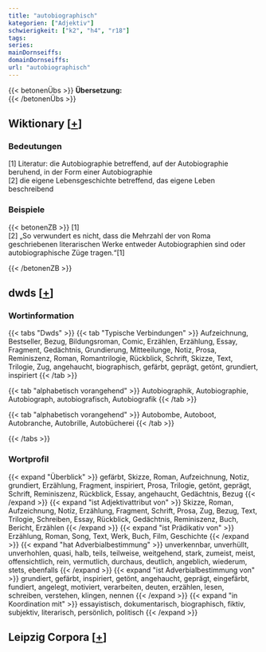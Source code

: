 ```yaml
---
title: "autobiographisch"
kategorien: ["Adjektiv"]
schwierigkeit: ["k2", "h4", "r18"]
tags:
series:
mainDornseiffs:
domainDornseiffs:
url: "autobiographisch"
---
```


{{< betonenÜbs >}}
**Übersetzung:**  
{{< /betonenÜbs >}}

## Wiktionary [[+](https://de.wiktionary.org/wiki/autobiographisch)]

### Bedeutungen
[1] Literatur: die Autobiographie betreffend, auf der Autobiographie beruhend, in der Form einer Autobiographie  
[2] die eigene Lebensgeschichte betreffend, das eigene Leben beschreibend  

### Beispiele
{{< betonenZB >}}
[1]  
[2] „So verwundert es nicht, dass die Mehrzahl der von Roma geschriebenen literarischen Werke entweder Autobiographien sind oder autobiographische Züge tragen.“[1]  

{{< /betonenZB >}}


## dwds [[+](https://www.dwds.de/wb/autobiographisch)]

### Wortinformation
{{< tabs "Dwds" >}}
{{< tab "Typische Verbindungen" >}}
Aufzeichnung, Bestseller, Bezug, Bildungsroman, Comic, Erzählen, Erzählung, Essay, Fragment, Gedächtnis, Grundierung, Mitteeilunge, Notiz, Prosa, Reminiszenz, Roman, Romantrilogie, Rückblick, Schrift, Skizze, Text, Trilogie, Zug, angehaucht, biographisch, gefärbt, geprägt, getönt, grundiert, inspiriert
{{< /tab >}}

{{< tab "alphabetisch vorangehend" >}}
Autobiographik, Autobiographie, Autobiograph, autobiografisch, Autobiografik
{{< /tab >}}

{{< tab "alphabetisch vorangehend" >}}
Autobombe, Autoboot, Autobranche, Autobrille, Autobücherei
{{< /tab >}}

{{< /tabs >}}

### Wortprofil
{{< expand "Überblick" >}} gefärbt, Skizze, Roman, Aufzeichnung, Notiz, grundiert, Erzählung, Fragment, inspiriert, Prosa, Trilogie, getönt, geprägt, Schrift, Reminiszenz, Rückblick, Essay, angehaucht, Gedächtnis, Bezug {{< /expand >}}
{{< expand "ist Adjektivattribut von" >}} Skizze, Roman, Aufzeichnung, Notiz, Erzählung, Fragment, Schrift, Prosa, Zug, Bezug, Text, Trilogie, Schreiben, Essay, Rückblick, Gedächtnis, Reminiszenz, Buch, Bericht, Erzählen {{< /expand >}}
{{< expand "ist Prädikativ von" >}} Erzählung, Roman, Song, Text, Werk, Buch, Film, Geschichte {{< /expand >}}
{{< expand "hat Adverbialbestimmung" >}} unverkennbar, unverhüllt, unverhohlen, quasi, halb, teils, teilweise, weitgehend, stark, zumeist, meist, offensichtlich, rein, vermutlich, durchaus, deutlich, angeblich, wiederum, stets, ebenfalls {{< /expand >}}
{{< expand "ist Adverbialbestimmung von" >}} grundiert, gefärbt, inspiriert, getönt, angehaucht, geprägt, eingefärbt, fundiert, angelegt, motiviert, verarbeiten, deuten, erzählen, lesen, schreiben, verstehen, klingen, nennen {{< /expand >}}
{{< expand "in Koordination mit" >}} essayistisch, dokumentarisch, biographisch, fiktiv, subjektiv, literarisch, persönlich, politisch {{< /expand >}}

## Leipzig Corpora [[+](https://corpora.uni-leipzig.de/en/res?word=autobiographisch&corpusId=deu_newscrawl-public_2018)]

